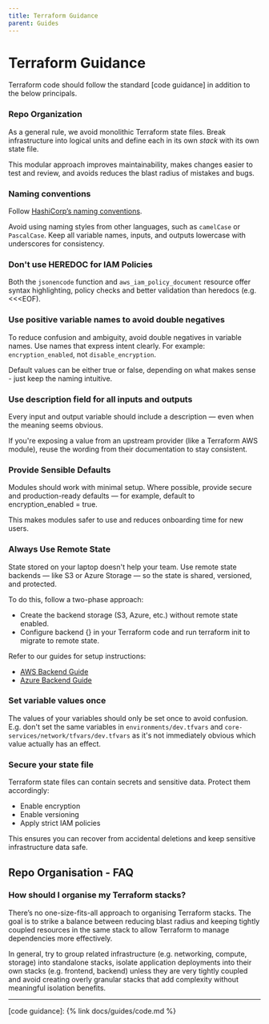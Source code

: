 ```yaml
---
title: Terraform Guidance
parent: Guides
---
```


# Terraform Guidance

Terraform code should follow the standard [code guidance] in addition to the below principals.

### Repo Organization
As a general rule, we avoid monolithic Terraform state files. Break infrastructure into logical units and define each in its own _stack_ with its own state file.

This modular approach improves maintainability, makes changes easier to test and review, and avoids reduces the blast radius of mistakes and bugs.

### Naming conventions
Follow [HashiCorp’s naming conventions](https://developer.hashicorp.com/terraform/plugin/best-practices/naming).

Avoid using naming styles from other languages, such as `camelCase` or `PascalCase`. Keep all variable names, inputs, and outputs lowercase with underscores for consistency.

### Don't use HEREDOC for IAM Policies
Both the `jsonencode` function and `aws_iam_policy_document` resource offer syntax highlighting, policy checks and better validation than heredocs (e.g. <<<EOF).


### Use positive variable names to avoid double negatives
To reduce confusion and ambiguity, avoid double negatives in variable names. Use names that express intent clearly. For example: `encryption_enabled`, not `disable_encryption`.

Default values can be either true or false, depending on what makes sense - just keep the naming intuitive.

### Use description field for all inputs and outputs
Every input and output variable should include a description — even when the meaning seems obvious.

If you're exposing a value from an upstream provider (like a Terraform AWS module), reuse the wording from their documentation to stay consistent.

### Provide Sensible Defaults
Modules should work with minimal setup. Where possible, provide secure and production-ready defaults — for example, default to encryption_enabled = true.

This makes modules safer to use and reduces onboarding time for new users.

### Always Use Remote State
State stored on your laptop doesn't help your team. Use remote state backends — like S3 or Azure Storage — so the state is shared, versioned, and protected.

To do this, follow a two-phase approach:

- Create the backend storage (S3, Azure, etc.) without remote state enabled.
- Configure backend {} in your Terraform code and run terraform init to migrate to remote state.

Refer to our guides for setup instructions:

- [AWS Backend Guide](https://github.com/ukhsa-collaboration/devops-terraform-modules/blob/main/terraform-modules/aws/state-file/USAGE.MD)
- [Azure Backend Guide](https://github.com/ukhsa-collaboration/devops-terraform-modules/blob/main/terraform-modules/azure/state-file/USAGE.md)

### Set variable values once
The values of your variables should only be set once to avoid confusion. E.g. don't set the same variables in `environments/dev.tfvars` and `core-services/network/tfvars/dev.tfvars` as it's not immediately obvious which value actually has an effect.

### Secure your state file
Terraform state files can contain secrets and sensitive data. Protect them accordingly:

- Enable encryption
- Enable versioning
- Apply strict IAM policies

This ensures you can recover from accidental deletions and keep sensitive infrastructure data safe.

## Repo Organisation - FAQ

### How should I organise my Terraform stacks?
There’s no one-size-fits-all approach to organising Terraform stacks. The goal is to strike a balance between reducing blast radius and keeping tightly coupled resources in the same stack to allow Terraform to manage dependencies more effectively.

In general, try to group related infrastructure (e.g. networking, compute, storage) into standalone stacks, isolate application deployments into their own stacks (e.g. frontend, backend) unless they are very tightly coupled and avoid creating overly granular stacks that add complexity without meaningful isolation benefits.

---

[code guidance]: {% link docs/guides/code.md %}